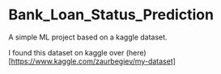 # Bank_Loan_Status_Prediction
A simple ML project based on a kaggle dataset.

I found this dataset on kaggle over (here)[https://www.kaggle.com/zaurbegiev/my-dataset]
